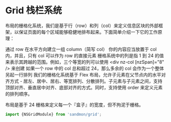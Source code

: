 # Grid 栈栏系统

布局的栅格化系统，我们是基于行（row）和列（col）来定义信息区块的外部框架，以保证页面的每个区域能够稳健地排布起来。下面简单介绍一下它的工作原理：

通过 row 在水平方向建立一组 column（简写 col）
你的内容应当放置于 col 内，并且，只有 col 可以作为 row 的直接元素
栅格系统中的列是指 1 到 24 的值来表示其跨越的范围。例如，三个等宽的列可以使用 <div nz-col [nzSpan]="8" /> 来创建
如果一个 row 中的 col 总和超过 24，那么多余的 col 会作为一个整体另起一行排列
我们的栅格化系统基于 Flex 布局，允许子元素在父节点内的水平对齐方式 - 居左、居中、居右、等宽排列、分散排列。子元素与子元素之间，支持顶部对齐、垂直居中对齐、底部对齐的方式。同时，支持使用 order 来定义元素的排列顺序。

布局是基于 24 栅格来定义每一个『盒子』的宽度，但不拘泥于栅格。

```ts
import {NSGridModule} from 'sandmon/grid';
```
